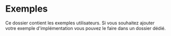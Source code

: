 ﻿# Exemples
Ce dossier contient les exemples utilisateurs. Si vous souhaitez ajouter votre exemple d'implémentation vous pouvez le faire dans un dossier dédié.
